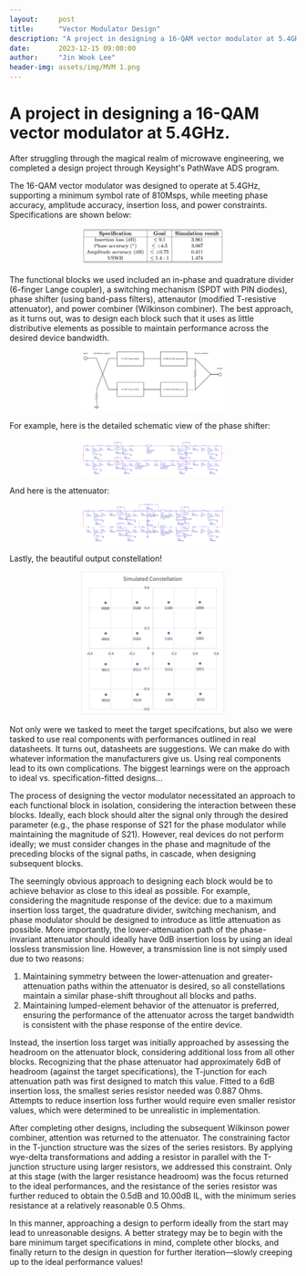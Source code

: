 ```yaml
---
layout:     post
title:      "Vector Modulator Design"
description: "A project in designing a 16-QAM vector modulator at 5.4GHz."
date:       2023-12-15 09:00:00
author:     "Jin Wook Lee"
header-img: assets/img/MVM 1.png
---
```


# A project in designing a 16-QAM vector modulator at 5.4GHz.

After struggling through the magical realm of microwave engineering, we completed a design project through Keysight's PathWave ADS program.

The 16-QAM vector modulator was designed to operate at 5.4GHz, supporting a minimum symbol rate of 810Msps, while meeting phase accuracy, amplitude accuracy, insertion loss, and power constraints. Specifications are shown below:

<p align="center">
<img src="https://raw.githubusercontent.com/jwlee1221/jinscuit-v2/master/assets/img/MVM 6.png" width="50%">
</p>

The functional blocks we used included an in-phase and quadrature divider (6-finger Lange coupler), a switching mechanism (SPDT with PIN diodes), phase shifter (using band-pass filters), attenautor (modified T-resistive attenuator), and power combiner (Wilkinson combiner). The best approach, as it turns out, was to design each block such that it uses as little distributive elements as possible to maintain performance across the desired device bandwidth.

<p align="center">
<img src="https://raw.githubusercontent.com/jwlee1221/jinscuit-v2/master/assets/img/MVM 2.png" width="50%">
</p>

For example, here is the detailed schematic view of the phase shifter:

<p align="center">
<img src="https://raw.githubusercontent.com/jwlee1221/jinscuit-v2/master/assets/img/MVM 3.png" width="50%">
</p>

And here is the attenuator:

<p align="center">
<img src="https://raw.githubusercontent.com/jwlee1221/jinscuit-v2/master/assets/img/MVM 4.png" width="50%">
</p>

Lastly, the beautiful output constellation!

<p align="center">
<img src="https://raw.githubusercontent.com/jwlee1221/jinscuit-v2/master/assets/img/MVM 5.png" width="50%">
</p>

Not only were we tasked to meet the target specifcations, but also we were tasked to use real components with performances outlined in real datasheets. It turns out, datasheets are suggestions. We can make do with whatever information the manufacturers give us. Using real components lead to its own complications. The biggest learnings were on the approach to ideal vs. specification-fitted designs...

The process of designing the vector modulator necessitated an approach to each functional block in isolation, considering the interaction between these blocks. Ideally, each block should alter the signal only through the desired parameter (e.g., the phase response of S21 for the phase modulator while maintaining the magnitude of S21). However, real devices do not perform ideally; we must consider changes in the phase and magnitude of the preceding blocks of the signal paths, in cascade, when designing subsequent blocks.

The seemingly obvious approach to designing each block would be to achieve behavior as close to this ideal as possible. For example, considering the magnitude response of the device: due to a maximum insertion loss target, the quadrature divider, switching mechanism, and phase modulator should be designed to introduce as little attenuation as possible. More importantly, the lower-attenuation path of the phase-invariant attenuator should ideally have 0dB insertion loss by using an ideal lossless transmission line. However, a transmission line is not simply used due to two reasons:

1. Maintaining symmetry between the lower-attenuation and greater-attenuation paths within the attenuator is desired, so all constellations maintain a similar phase-shift throughout all blocks and paths.
2. Maintaining lumped-element behavior of the attenuator is preferred, ensuring the performance of the attenuator across the target bandwidth is consistent with the phase response of the entire device.

Instead, the insertion loss target was initially approached by assessing the headroom on the attenuator block, considering additional loss from all other blocks. Recognizing that the phase attenuator had approximately 6dB of headroom (against the target specifications), the T-junction for each attenuation path was first designed to match this value. Fitted to a 6dB insertion loss, the smallest series resistor needed was 0.887 Ohms. Attempts to reduce insertion loss further would require even smaller resistor values, which were determined to be unrealistic in implementation.

After completing other designs, including the subsequent Wilkinson power combiner, attention was returned to the attenuator. The constraining factor in the T-junction structure was the sizes of the series resistors. By applying wye-delta transformations and adding a resistor in parallel with the T-junction structure using larger resistors, we addressed this constraint. Only at this stage (with the larger resistance headroom) was the focus returned to the ideal performances, and the resistance of the series resistor was further reduced to obtain the 0.5dB and 10.00dB IL, with the minimum series resistance at a relatively reasonable 0.5 Ohms.

In this manner, approaching a design to perform ideally from the start may lead to unreasonable designs. A better strategy may be to begin with the bare minimum target specifications in mind, complete other blocks, and finally return to the design in question for further iteration—slowly creeping up to the ideal performance values!
